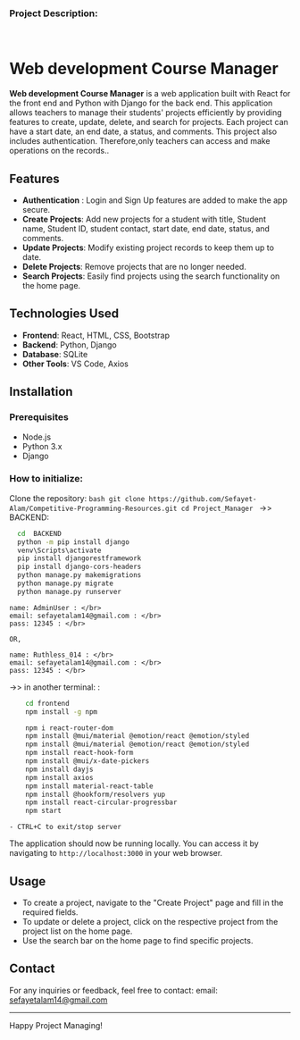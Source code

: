 ### Project Description:

<img src="https://github.com/Sefayet-Alam/Web_development_Course_Manager/blob/main/view1.png" alt="">
<img src="https://github.com/Sefayet-Alam/Web_development_Course_Manager/blob/main/view2.png" alt="">
<img src="https://github.com/Sefayet-Alam/Web_development_Course_Manager/blob/main/view3.png" alt="">
<img src="https://github.com/Sefayet-Alam/Web_development_Course_Manager/blob/main/view4.png" alt="">
<img src="https://github.com/Sefayet-Alam/Web_development_Course_Manager/blob/main/view5.png" alt="">
<img src="https://github.com/Sefayet-Alam/Web_development_Course_Manager/blob/main/view6.png" alt="">

# Web development Course Manager

**Web development Course Manager** is a web application built with React for the front end and Python with Django for the back end. This application allows teachers to manage their students' projects efficiently by providing features to create, update, delete, and search for projects. Each project can have a start date, an end date, a status, and comments. This project also includes authentication. Therefore,only teachers can access and make operations on the records..</br>

## Features

- **Authentication** : Login and Sign Up features are added to make the app secure.
- **Create Projects**: Add new projects for a student with title, Student name, Student ID, student contact, start date, end date, status, and comments. 
- **Update Projects**: Modify existing project records to keep them up to date.
- **Delete Projects**: Remove projects that are no longer needed.
- **Search Projects**: Easily find projects using the search functionality on the home page.


## Technologies Used

- **Frontend**: React, HTML, CSS, Bootstrap
- **Backend**: Python, Django
- **Database**: SQLite
- **Other Tools**: VS Code, Axios

## Installation

### Prerequisites

- Node.js
- Python 3.x
- Django


### How to initialize:
 Clone the repository:
    ```bash
    git clone https://github.com/Sefayet-Alam/Competitive-Programming-Resources.git
    cd Project_Manager
    ```
->> BACKEND: </br>
  ```bash
    cd  BACKEND
    python -m pip install django
    venv\Scripts\activate 
    pip install djangorestframework
    pip install django-cors-headers
    python manage.py makemigrations
    python manage.py migrate
    python manage.py runserver
  ```

    name: AdminUser : </br>
    email: sefayetalam14@gmail.com : </br>
    pass: 12345 : </br>

    OR,

    name: Ruthless_014 : </br>
    email: sefayetalam14@gmail.com : </br>
    pass: 12345 : </br>

->> in another terminal: : </br>
```bash
    cd frontend 
    npm install -g npm

    npm i react-router-dom
    npm install @mui/material @emotion/react @emotion/styled
    npm install @mui/material @emotion/react @emotion/styled
    npm install react-hook-form
    npm install @mui/x-date-pickers
    npm install dayjs
    npm install axios
    npm install material-react-table
    npm install @hookform/resolvers yup
    npm install react-circular-progressbar
    npm start
```

    - CTRL+C to exit/stop server
The application should now be running locally. You can access it by navigating to `http://localhost:3000` in your web browser.

## Usage

- To create a project, navigate to the "Create Project" page and fill in the required fields.
- To update or delete a project, click on the respective project from the project list on the home page.
- Use the search bar on the home page to find specific projects.



## Contact

For any inquiries or feedback, feel free to contact:
email: sefayetalam14@gmail.com

---

Happy Project Managing!</br>
